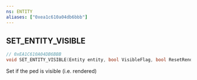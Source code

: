 ```yaml
---
ns: ENTITY
aliases: ["0xea1c610a04db6bbb"]
---
```

## SET_ENTITY_VISIBLE

```c
// 0xEA1C610A04DB6BBB
void SET_ENTITY_VISIBLE(Entity entity, bool VisibleFlag, bool ResetRenderPhaseVisibilityMask);
```

Set if the ped is visible (i.e. rendered)

